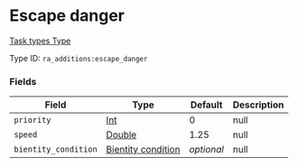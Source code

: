 # Escape danger
[Task types Type](../task_types_types.md)

Type ID: `ra_additions:escape_danger`
### Fields
Field | Type | Default | Description
------|------|---------|-------------
`priority` | [Int](../data_types/int.md) | 0 | null
`speed` | [Double](../data_types/double.md) | 1.25 | null
`bientity_condition` | [Bientity condition](../data_types/bientity_condition.md) | _optional_ | null
